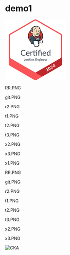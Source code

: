# demo1

![Jenkins](././images/jenkins-badge.png)

RR.PNG

git.PNG

r2.PNG

t1.PNG

t2.PNG

t3.PNG

x2.PNG

x3.PNG

x1.PNG

RR.PNG

git.PNG

r2.PNG

t1.PNG

t2.PNG

t3.PNG

x2.PNG

x3.PNG

![CKA](../img/certified-kubernetes-administrator.png)


